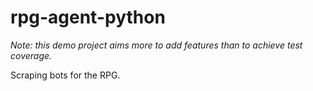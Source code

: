 # rpg-agent-python

*Note: this demo project aims more to add features than to achieve test coverage.*

Scraping bots for the RPG.
